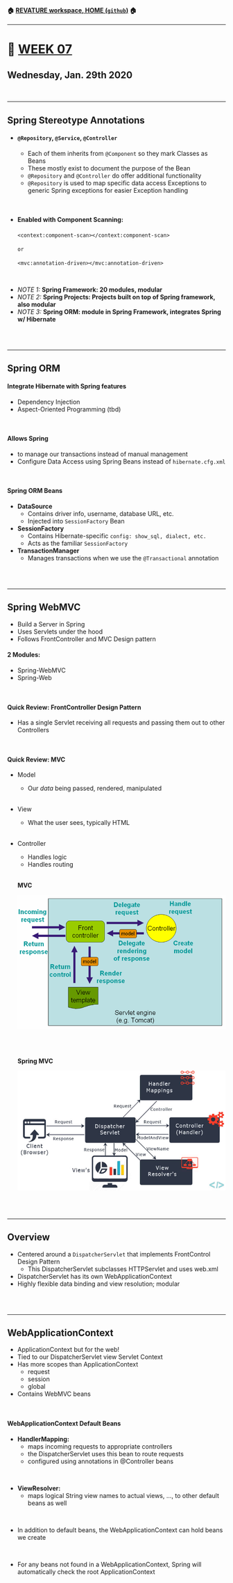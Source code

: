 #### :house: [REVATURE workspace, HOME (`github`)](https://github.com/joedonline/REVATURE__workspace)  :house:
---
# :calendar: [WEEK 07](https://github.com/joedonline/REVATURE__workspace/tree/master/WEEK__07)
## Wednesday, Jan. 29th 2020

<br>

---
## Spring Stereotype Annotations
- #### `@Repository`, `@Service`, `@Controller`
  * Each of them inherits from `@Component` so they mark Classes as Beans
  * These mostly exist to document the purpose of the Bean
  * `@Repository` and `@Controller` do offer additional functionality
  * `@Repository` is used to map specific data access Exceptions to generic Spring exceptions for easier Exception handling

<br>

- #### Enabled with Component Scanning:

  ```
  <context:component-scan></context:component-scan>

  or

  <mvc:annotation-driven></mvc:annotation-driven>
  ```

<br>

- *NOTE 1:* **Spring Framework: 20 modules, modular**
- *NOTE 2:* **Spring Projects: Projects built on top of Spring framework, also modular**
- *NOTE 3:* **Spring ORM: module in Spring Framework, integrates Spring w/ Hibernate**

<br><br>

---
## Spring ORM

#### Integrate Hibernate with Spring features
- Dependency Injection
- Aspect-Oriented Programming (tbd)

<br>

#### Allows Spring
- to manage our transactions instead of manual management
- Configure Data Access using Spring Beans instead of `hibernate.cfg.xml`

<br>

#### Spring ORM Beans
- **DataSource**
  * Contains driver info, username, database URL, etc.
  * Injected into `SessionFactory` Bean
- **SessionFactory**
  * Contains Hibernate-specific `config: show_sql, dialect, etc.`
  * Acts as the familiar `SessionFactory`
- **TransactionManager**
  * Manages transactions when we use the `@Transactional` annotation

<br><br>

---
## Spring WebMVC
- Build a Server in Spring
- Uses Servlets under the hood
- Follows FrontController and MVC Design pattern

#### 2 Modules:
- Spring-WebMVC
- Spring-Web

<br>

#### Quick Review: FrontController Design Pattern
- Has a single Servlet receiving all requests and passing them out to other Controllers

<br>

#### Quick Review: MVC
- Model
  * Our *data* being passed, rendered, manipulated <br><br>
- View
  * What the user sees, typically HTML <br><br>
- Controller
  * Handles logic
  * Handles routing <br><br>

  **MVC**

  ![MVC Diagram](mvc-diagram.png)

  <br><br>

  **Spring MVC**

  ![Spring-WebMVC Diagram](Spring_Flow.jpg)

<br><br>

---
## Overview
- Centered around a `DispatcherServlet` that implements FrontControl Design Pattern
  * This DispatcherServlet subclasses HTTPServlet and uses web.xml
- DispatcherServlet has its own WebApplicationContext
- Highly flexible data binding and view resolution; modular

<br><br>

---
## WebApplicationContext
- ApplicationContext but for the web!
- Tied to our DispatcherServlet view Servlet Context
- Has more scopes than ApplicationContext
  * request
  * session
  * global
- Contains WebMVC beans

<br>

#### WebApplicationContext Default Beans
- **HandlerMapping:** 
  * maps incoming requests to appropriate controllers
  * the DispatcherServlet uses this bean to route requests
  * configured using annotations in @Controller beans

<br>

- **ViewResolver:**
  * maps logical String view names to actual views, ..., to other default beans as well

<br>

- In addition to default beans, the WebApplicationContext can hold beans we create

<br>

- For any beans not found in a WebApplicationContext, Spring will automatically check the root ApplicationContext
